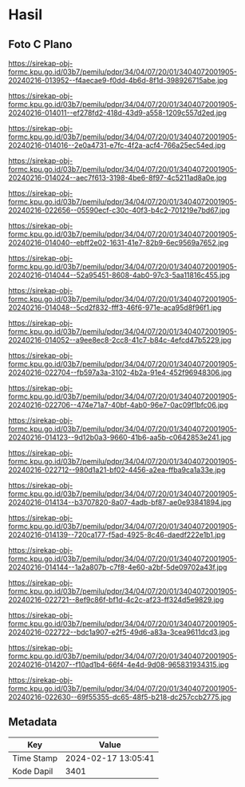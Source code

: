 # Hasil

## Foto C Plano

https://sirekap-obj-formc.kpu.go.id/03b7/pemilu/pdpr/34/04/07/20/01/3404072001905-20240216-013952--f4aecae9-f0dd-4b6d-8f1d-398926715abe.jpg

https://sirekap-obj-formc.kpu.go.id/03b7/pemilu/pdpr/34/04/07/20/01/3404072001905-20240216-014011--ef278fd2-418d-43d9-a558-1209c557d2ed.jpg

https://sirekap-obj-formc.kpu.go.id/03b7/pemilu/pdpr/34/04/07/20/01/3404072001905-20240216-014016--2e0a4731-e7fc-4f2a-acf4-766a25ec54ed.jpg

https://sirekap-obj-formc.kpu.go.id/03b7/pemilu/pdpr/34/04/07/20/01/3404072001905-20240216-014024--aec7f613-3198-4be6-8f97-4c5211ad8a0e.jpg

https://sirekap-obj-formc.kpu.go.id/03b7/pemilu/pdpr/34/04/07/20/01/3404072001905-20240216-022656--05590ecf-c30c-40f3-b4c2-701219e7bd67.jpg

https://sirekap-obj-formc.kpu.go.id/03b7/pemilu/pdpr/34/04/07/20/01/3404072001905-20240216-014040--ebff2e02-1631-41e7-82b9-6ec9569a7652.jpg

https://sirekap-obj-formc.kpu.go.id/03b7/pemilu/pdpr/34/04/07/20/01/3404072001905-20240216-014044--52a95451-8608-4ab0-97c3-5aa11816c455.jpg

https://sirekap-obj-formc.kpu.go.id/03b7/pemilu/pdpr/34/04/07/20/01/3404072001905-20240216-014048--5cd2f832-fff3-46f6-971e-aca95d8f96f1.jpg

https://sirekap-obj-formc.kpu.go.id/03b7/pemilu/pdpr/34/04/07/20/01/3404072001905-20240216-014052--a9ee8ec8-2cc8-41c7-b84c-4efcd47b5229.jpg

https://sirekap-obj-formc.kpu.go.id/03b7/pemilu/pdpr/34/04/07/20/01/3404072001905-20240216-022704--fb597a3a-3102-4b2a-91e4-452f96948306.jpg

https://sirekap-obj-formc.kpu.go.id/03b7/pemilu/pdpr/34/04/07/20/01/3404072001905-20240216-022706--474e71a7-40bf-4ab0-96e7-0ac09f1bfc06.jpg

https://sirekap-obj-formc.kpu.go.id/03b7/pemilu/pdpr/34/04/07/20/01/3404072001905-20240216-014123--9d12b0a3-9660-41b6-aa5b-c0642853e241.jpg

https://sirekap-obj-formc.kpu.go.id/03b7/pemilu/pdpr/34/04/07/20/01/3404072001905-20240216-022712--980d1a21-bf02-4456-a2ea-ffba9ca1a33e.jpg

https://sirekap-obj-formc.kpu.go.id/03b7/pemilu/pdpr/34/04/07/20/01/3404072001905-20240216-014134--b3707820-8a07-4adb-bf87-ae0e93841894.jpg

https://sirekap-obj-formc.kpu.go.id/03b7/pemilu/pdpr/34/04/07/20/01/3404072001905-20240216-014139--720ca177-f5ad-4925-8c46-daedf222e1b1.jpg

https://sirekap-obj-formc.kpu.go.id/03b7/pemilu/pdpr/34/04/07/20/01/3404072001905-20240216-014144--1a2a807b-c7f8-4e60-a2bf-5de09702a43f.jpg

https://sirekap-obj-formc.kpu.go.id/03b7/pemilu/pdpr/34/04/07/20/01/3404072001905-20240216-022721--8ef9c86f-bf1d-4c2c-af23-ff324d5e9829.jpg

https://sirekap-obj-formc.kpu.go.id/03b7/pemilu/pdpr/34/04/07/20/01/3404072001905-20240216-022722--bdc1a907-e2f5-49d6-a83a-3cea9611dcd3.jpg

https://sirekap-obj-formc.kpu.go.id/03b7/pemilu/pdpr/34/04/07/20/01/3404072001905-20240216-014207--f10ad1b4-66f4-4e4d-9d08-965831934315.jpg

https://sirekap-obj-formc.kpu.go.id/03b7/pemilu/pdpr/34/04/07/20/01/3404072001905-20240216-022630--69f55355-dc65-48f5-b218-dc257ccb2775.jpg


## Metadata

| Key        | Value               |
| ---------- | ------------------- |
| Time Stamp | 2024-02-17 13:05:41 |
| Kode Dapil | 3401                |



